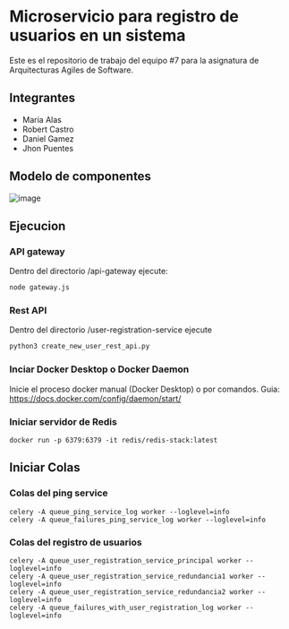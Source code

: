 # Microservicio para registro de usuarios en un sistema
Este es el repositorio de trabajo del equipo #7 para la asignatura de Arquitecturas Agiles de Software.

## Integrantes
- Maria Alas
- Robert Castro
- Daniel Gamez
- Jhon Puentes

## Modelo de componentes
![image](https://github.com/mar-alas/CompumundoHipermegared-Equipo7/assets/142593813/fa692d96-8da8-468b-afdc-459253d85f21)


## Ejecucion

### API gateway
Dentro del directorio /api-gateway ejecute:
```bash
node gateway.js
```

### Rest API
Dentro del directorio /user-registration-service ejecute
```bash
python3 create_new_user_rest_api.py 
```

### Inciar Docker Desktop o Docker Daemon
Inicie el proceso docker manual (Docker Desktop) o por comandos.
Guia: https://docs.docker.com/config/daemon/start/

### Iniciar servidor de Redis
```
docker run -p 6379:6379 -it redis/redis-stack:latest
```

## Iniciar Colas

### Colas del ping service

```
celery -A queue_ping_service_log worker --loglevel=info
celery -A queue_failures_ping_service_log worker --loglevel=info
```

### Colas del registro de usuarios
```
celery -A queue_user_registration_service_principal worker --loglevel=info
celery -A queue_user_registration_service_redundancia1 worker --loglevel=info
celery -A queue_user_registration_service_redundancia2 worker --loglevel=info
celery -A queue_failures_with_user_registration_log worker --loglevel=info
```
